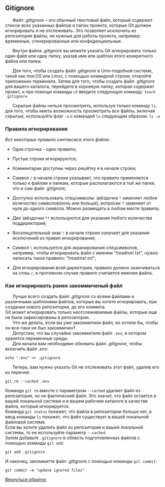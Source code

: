 ## Gitignore
&nbsp;&nbsp;&nbsp;&nbsp;&nbsp;&nbsp;Файл *.gitignore* – это обычный текстовый файл, который содержит список всех указанных файлов и папок проекта, которые Git должен игнорировать и не отслеживать. Это позволяет исключить из репозитория файлы, не нужные для работы проекта, например: временные, сгенерированные или конфиденциальные.

&nbsp;&nbsp;&nbsp;&nbsp;&nbsp;&nbsp;Внутри файла *.gitignore* вы можете указать Git игнорировать только один файл или одну папку, указав имя или шаблон этого конкретного файла или папки.

&nbsp;&nbsp;&nbsp;&nbsp;&nbsp;&nbsp;Для того, чтобы создать файл *.gitignore* в Unix-подобной системе, такой как *macOS* или *Linux*, с помощью командной строки, откройте приложение терминала. Затем для того, чтобы создать файл *.gitignore* для вашего каталога, перейдите в корневую папку, которая содержит проект, и при помощи команды `cd` введите следующую команду: `touch .gitignore`

&nbsp;&nbsp;&nbsp;&nbsp;&nbsp;&nbsp;Скрытые файлы нельзя просмотреть, используя только команду `ls`. для того, чтобы иметь возможность просмотреть все файлы, включая скрытые, используйте флаг `-a` с командой `ls` следующим образом: `ls –a`

###  Правила игнорирования

*Вот некоторые правила синтаксиса этого файла:*

+ Одна строчка - одно правило;

+ Пустые строки игнорируются;

+ Комментарии доступны через решётку `#` в начале строки;

+ Символ `/` в начале строки указывает, что правило применяется только к файлам и папкам, которые располагаются в той же папке, что и сам файл .gitignore;

+ Доступно использовать спецсимволы: звёздочка `*` заменяет любое количество символов(ноль или больше), вопросик `?` заменяет от нуля до одного символа. Можно размещать в любом месте правила;

+ Две звёздочки `**` используются для указания любого количества поддиректорий;

+ Восклицательный знак `!` в начале строки означает для указания исключений из правил игнорирования;

+ Символ `\` используется для экранирования спецсимволов, например, чтобы игнорировать файл с именем "!readme!.txt", нужно написать такое правило: "\!readme!.txt";

+ Для игнорирования всей директории, правило должно оканчиваться на слэш `/`, в противном случае правило считается именем файла.

### Как игнорировать ранее закоммиченый файл

&nbsp;&nbsp;&nbsp;&nbsp;&nbsp;&nbsp;Лучше всего создать файл *.gitignore* со всеми файлами и различными шаблонами файлов, которые вы хотите игнорировать, при создании нового репозитория, до его коммита.  
Git может игнорировать только неотслеживаемые файлы, которые еще не были зафиксированы в репозитории.  
&nbsp;&nbsp;&nbsp;&nbsp;&nbsp;&nbsp;Что же делать, если вы уже закоммитили файл, но хотели бы, чтобы он все-таки не был закоммичен?  
&nbsp;&nbsp;&nbsp;&nbsp;&nbsp;&nbsp;Допустим, что вы случайно закоммитили файл `.env`, в котором хранятся переменные среды.  
&nbsp;&nbsp;&nbsp;&nbsp;&nbsp;&nbsp;Для начала вам необходимо обновить файл *.gitignore*, чтобы включить файл *.env*:

```
echo ".env" >> .gitignore
```  

&nbsp;&nbsp;&nbsp;&nbsp;&nbsp;&nbsp;Теперь, вам нужно указать Git не отслеживать этот файл, удалив его из перечня:

```
git rm --cached .env
```

Команда `git rm` вместе с параметром `--cached` удаляет файл из репозитория, но не фактический файл. Это значит, что файл остается в вашей локальной системе и в вашем рабочем каталоге в качестве файла, который игнорируется.  
Команда `git status` покажет, что файла в репозитории больше нет, в ввод команды `ls` покажет, что файл существует в вашей локальной файловой системе.  
Если вы хотите удалить файл из репозитория и вашей локальной системы, то не используйте параметр `--cached`.  
Затем добавьте `.gitignore` в область подготовленных файлов с помощью команды `git add`:

```
git add .gitignore
```

И наконец, закоммитте файл .gitignore с помощью команды `git commit`:

```
git commit -m "update ignored files"
```

[Вернуться обратно](README.md)
